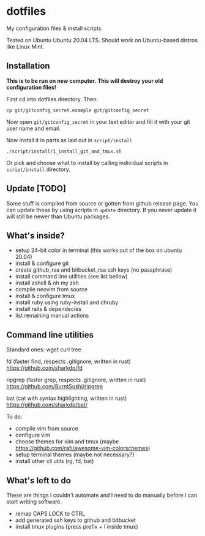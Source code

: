 # dotfiles

My configuration files & install scripts.

Tested on Ubuntu Ubuntu 20.04 LTS. Should work on Ubuntu-based distros like Linux Mint.

## Installation

**This is to be run on new computer.**
**This will destroy your old configuration files!**

First cd into dotfiles directory.
Then:

    cp git/gitconfig_secret.example git/gitconfig_secret

Now open `git/gitconfig_secret` in your text editor and fill it with your git user name and email.

Now install it in parts as laid out in `script/install`

    ./script/install/1_install_git_and_tmux.sh


Or pick and choose what to install by calling individual scripts in `script/install` directory.

## Update [TODO]

Some stuff is compiled from source or gotten from github release page. You can update those by using scripts in `update` directory.
If you never update it will still be newer than Ubuntu packages.

## What's inside?

* setup 24-bit color in terminal (this works out of the box on ubuntu 20.04)
* install & configure git
* create github_rsa and bitbucket_rsa ssh keys (no passphrase)
* install command line utilities (see list bellow)
* install zshell & oh my zsh
* compile neovim from source
* install & configure tmux
* install ruby using ruby-install and chruby
* install rails & dependecies
* list remaining manual actions

## Command line utilities

Standard ones: wget curl tree

fd (faster find, respects .gitignore, written in rust)
https://github.com/sharkdp/fd

ripgrep (faster grep, respects .gitignore, written in rust)
https://github.com/BurntSushi/ripgrep

bat (cat with syntax highlighting, written in rust)
https://github.com/sharkdp/bat/

To do:

* compile vim from source
* configure vim
* choose themes for vim and tmux (maybe https://github.com/rafi/awesome-vim-colorschemes)
* setup terminal themes (maybe not necessary?)
* install other cli utils (rg, fd, bat)

## What's left to do

These are things I couldn't automate and I need to do manually before I can start writing software.

* remap CAPS LOCK to CTRL
* add generated ssh keys to github and bitbucket
* install tmux plugins (press prefix + I inside tmux)

